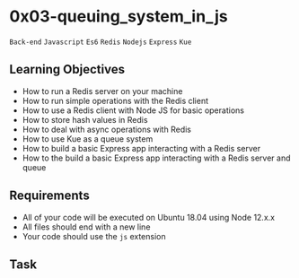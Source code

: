 # 0x03-queuing_system_in_js

```Back-end``` ```Javascript``` ```Es6``` ```Redis``` ```Nodejs``` ```Express``` ```Kue```

## Learning Objectives

- How to run a Redis server on your machine
- How to run simple operations with the Redis client
- How to use a Redis client with Node JS for basic operations
- How to store hash values in Redis
- How to deal with async operations with Redis
- How to use Kue as a queue system
- How to build a basic Express app interacting with a Redis server
- How to the build a basic Express app interacting with a Redis server and queue

## Requirements

- All of your code will be executed on Ubuntu 18.04 using Node 12.x.x
- All files should end with a new line
- Your code should use the ```js``` extension

## Task


